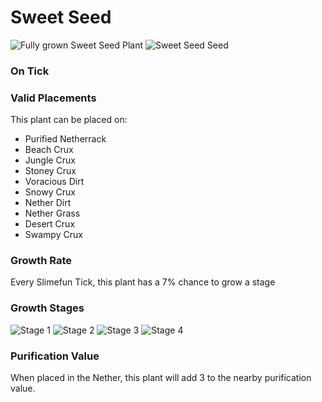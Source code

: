 # Sweet Seed

![Fully grown Sweet Seed Plant](https://mc-heads.net/head/c33817aeb0987b6588292809879b755d21d423ce3627918318df6a5599ef6047) ![Sweet Seed Seed](https://mc-heads.net/head/22be7169884ad820acaed7a717679cd0d91dcd3d6c1db81e6ac28a2bcd3534a0)

### On Tick



### Valid Placements

This plant can be placed on:

- Purified Netherrack
- Beach Crux
- Jungle Crux
- Stoney Crux
- Voracious Dirt
- Snowy Crux
- Nether Dirt
- Nether Grass
- Desert Crux
- Swampy Crux


### Growth Rate

Every Slimefun Tick, this plant has a 7% chance to grow a stage

### Growth Stages

![Stage 1](https://mc-heads.net/head/1fc19a17eda70cc1b889c5c78d3874aa85948909bd16f36e3a9b413812caf076) ![Stage 2](https://mc-heads.net/head/157bdba2e35ff3c8bc9bd6acf562e7d10f56242998082b6ba28f5a2827eb15a5) ![Stage 3](https://mc-heads.net/head/fdf619e95d6a4074829263f9713ba63072c99e03e625218bae3f06ff178cfb04) ![Stage 4](https://mc-heads.net/head/5a8a7b14c6d2f653d7460e42f87b6f27de33e182ff324100a2d1e8661d21fdc1)

### Purification Value

When placed in the Nether, this plant will add 3 to the nearby purification value.